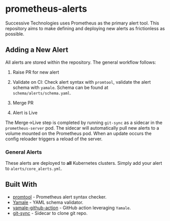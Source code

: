 # prometheus-alerts

Successive Technologies uses Prometheus as the primary alert tool. This repository aims to make defining and deploying new alerts as frictionless as possible.

## Adding a New Alert

All alerts are stored within the repository. The general workflow follows:

1. Raise PR for new alert 

2. Validate on CI: Check alert syntax with `promtool`, validate the alert schema with `yamale`. Schema can be found at `schema/alerts/schema.yaml`. 

3. Merge PR

4. Alert is Live

The Merge->Live step is completed by running `git-sync` as a sidecar in the `prometheus-server` pod. The sidecar will automatically pull new alerts to a volume mounted on the Prometheus pod. When an update occurs the config reloader triggers a reload of the server.

### General Alerts

These alerts are deployed to **all** Kubernetes clusters. Simply add your alert to `alerts/core_alerts.yml`.



## Built With

* [promtool](https://github.com/prometheus/prometheus/tree/master/cmd/promtool) - Prometheus alert syntax checker.
* [Yamale](https://github.com/23andMe/Yamale) - YAML schema validator.
* [yamale-github-action](https://github.com/nrkno/yaml-schema-validator-github-action) - GitHub action leveraging `Yamale`.
* [git-sync](https://github.com/kubernetes/git-sync) - Sidecar to clone git repo.
